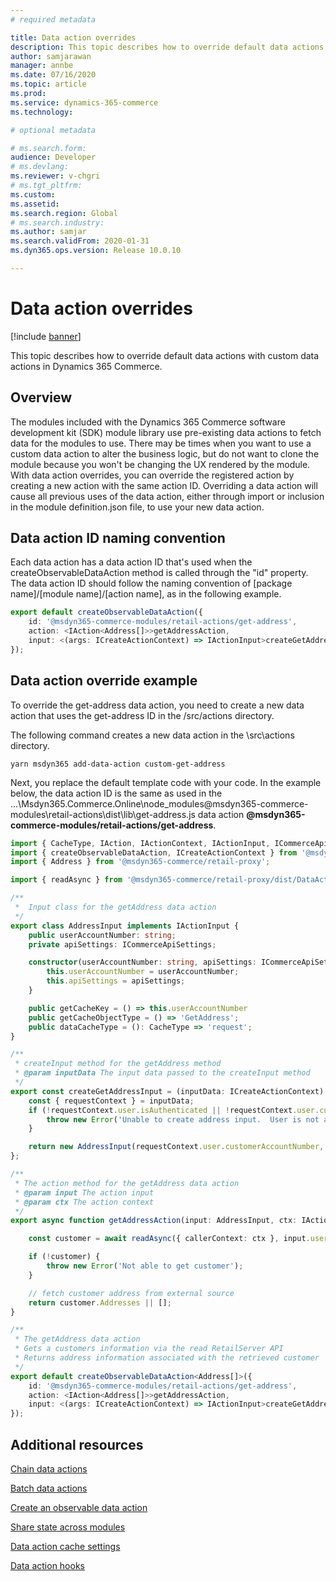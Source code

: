 ```yaml
---
# required metadata

title: Data action overrides
description: This topic describes how to override default data actions with custom data actions in Dynamics 365 Commerce.
author: samjarawan
manager: annbe
ms.date: 07/16/2020
ms.topic: article
ms.prod: 
ms.service: dynamics-365-commerce
ms.technology: 

# optional metadata

# ms.search.form: 
audience: Developer
# ms.devlang: 
ms.reviewer: v-chgri
# ms.tgt_pltfrm: 
ms.custom: 
ms.assetid: 
ms.search.region: Global
# ms.search.industry: 
ms.author: samjar
ms.search.validFrom: 2020-01-31
ms.dyn365.ops.version: Release 10.0.10

---
```

# Data action overrides

[!include [banner](../includes/banner.md)]

This topic describes how to override default data actions with custom data actions in Dynamics 365 Commerce.

## Overview

The modules included with the Dynamics 365 Commerce software development kit (SDK) module library use pre-existing data actions to fetch data for the modules to use. There may be times when you want to use a custom data action to alter the business logic, but do not want to clone the module because you won't be changing the UX rendered by the module. With data action overrides, you can override the registered action by creating a new action with the same action ID. Overriding a data action will cause all previous uses of the data action, either through import or inclusion in the module definition.json file, to use your new data action.

## Data action ID naming convention

Each data action has a data action ID that's used when the createObservableDataAction method is called through the "id" property. The data action ID should follow the naming convention of [package name]/[module name]/[action name], as in the following example.

```typescript
export default createObservableDataAction({
    id: '@msdyn365-commerce-modules/retail-actions/get-address',
    action: <IAction<Address[]>>getAddressAction,
    input: <(args: ICreateActionContext) => IActionInput>createGetAddressInput
});
```

##  Data action override example

To override the get-address data action, you need to create a new data action that uses the get-address ID in the /src/actions directory.

The following command creates a new data action in the \src\actions directory.

```Console
yarn msdyn365 add-data-action custom-get-address
```

Next, you replace the default template code with your code. In the example below, the data action ID is the same as used in the ...\Msdyn365.Commerce.Online\node_modules\@msdyn365-commerce-modules\retail-actions\dist\lib\get-address.js data action **\@msdyn365-commerce-modules/retail-actions/get-address**.

```typescript
import { CacheType, IAction, IActionContext, IActionInput, ICommerceApiSettings } from '@msdyn365-commerce/core';
import { createObservableDataAction, ICreateActionContext } from '@msdyn365-commerce/core';
import { Address } from '@msdyn365-commerce/retail-proxy';

import { readAsync } from '@msdyn365-commerce/retail-proxy/dist/DataActions/CustomersDataActions.g';

/**
 *  Input class for the getAddress data action
 */
export class AddressInput implements IActionInput {
    public userAccountNumber: string;
    private apiSettings: ICommerceApiSettings;

    constructor(userAccountNumber: string, apiSettings: ICommerceApiSettings) {
        this.userAccountNumber = userAccountNumber;
        this.apiSettings = apiSettings;
    }

    public getCacheKey = () => this.userAccountNumber
    public getCacheObjectType = () => 'GetAddress';
    public dataCacheType = (): CacheType => 'request';
}

/**
 * createInput method for the getAddress method
 * @param inputData The input data passed to the createInput method
 */
export const createGetAddressInput = (inputData: ICreateActionContext): IActionInput => {
    const { requestContext } = inputData;
    if (!requestContext.user.isAuthenticated || !requestContext.user.customerAccountNumber) {
        throw new Error('Unable to create address input.  User is not authenticated.');
    }

    return new AddressInput(requestContext.user.customerAccountNumber, inputData.requestContext.apiSettings);
};

/**
 * The action method for the getAddress data action
 * @param input The action input
 * @param ctx The action context
 */
export async function getAddressAction(input: AddressInput, ctx: IActionContext): Promise<Address[]> {

    const customer = await readAsync({ callerContext: ctx }, input.userAccountNumber);

    if (!customer) {
        throw new Error('Not able to get customer');
    }

    // fetch customer address from external source
    return customer.Addresses || [];
}

/**
 * The getAddress data action
 * Gets a customers information via the read RetailServer API
 * Returns address information associated with the retrieved customer
 */
export default createObservableDataAction<Address[]>({
    id: '@msdyn365-commerce-modules/retail-actions/get-address',
    action: <IAction<Address[]>>getAddressAction,
    input: <(args: ICreateActionContext) => IActionInput>createGetAddressInput
});
```

## Additional resources

[Chain data actions](chain-data-actions.md)

[Batch data actions](batch-data-actions.md)

[Create an observable data action](create-observable-data-action.md)

[Share state across modules](share-state-across-modules.md)

[Data action cache settings](data-action-cache-settings.md)

[Data action hooks](data-action-hooks.md)
